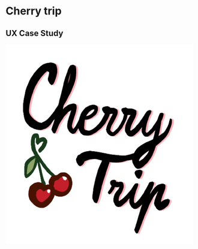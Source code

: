 <!-- _coverpage.md -->


# **Cherry trip**
## UX Case Study

<img align="center" src="./img/P2/CherryTrip.png" alt="Logotipo de CherryTrip" width="500"/>

<!-- background color -->
